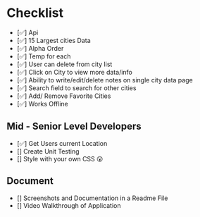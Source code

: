 # Checklist

- [✅] Api
- [✅] 15 Largest cities Data
- [✅] Alpha Order
- [✅] Temp for each
- [✅] User can delete from city list
- [✅] Click on City to view more data/info
- [✅] Ability to write/edit/delete notes on single city data page
- [✅] Search field to search for other cities
- [✅] Add/ Remove Favorite Cities
- [✅] Works Offline

## Mid - Senior Level Developers
- [✅] Get Users current Location
- [] Create Unit Testing
- [] Style with your own CSS 😲

## Document
- [] Screenshots and Documentation in a Readme File
- [] Video Walkthrough of Application